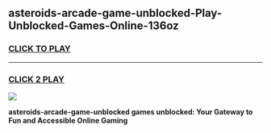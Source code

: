 
## asteroids-arcade-game-unblocked-Play-Unblocked-Games-Online-136oz
<h3>
<a href="https://premium76.site?title=asteroids-arcade-game-unblocked&ref=25A">CLICK TO PLAY</a></h3>
<hr>

<h3>
<a href="https://premium76.site?title=asteroids-arcade-game-unblocked&ref=25A">CLICK 2 PLAY</a>
  
</h3>

<a href="https://premium76.site?title=asteroids-arcade-game-unblocked&ref=25A"><img src="https://clearcache.store/games.png"></a>


**asteroids-arcade-game-unblocked games unblocked: Your Gateway to Fun and Accessible Online Gaming**

